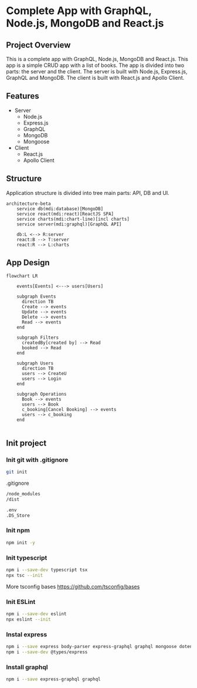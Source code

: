 # Complete App with GraphQL, Node.js, MongoDB and React.js

## Project Overview
This is a complete app with GraphQL, Node.js, MongoDB and React.js. This app is a simple CRUD app with a list of books. The app is divided into two parts: the server and the client. The server is built with Node.js, Express.js, GraphQL and MongoDB. The client is built with React.js and Apollo Client.

## Features
- Server
  - Node.js
  - Express.js
  - GraphQL
  - MongoDB
  - Mongoose
- Client
  - React.js
  - Apollo Client

## Structure
Application structure is divided into tree main parts: API, DB and UI. 

```mermaid
architecture-beta
    service db(mdi:database)[MongoDB]
    service react(mdi:react)[ReactJS SPA]
    service charts(mdi:chart-line)[incl charts]
    service server(mdi:graphql)[GraphQL API]

    db:L <--> R:server
    react:B --> T:server
    react:R --> L:charts
```

## App Design
```mermaid
flowchart LR

    events[Events] <---> users[Users]

    subgraph Events
      direction TB
      Create --> events
      Update --> events
      Delete --> events
      Read --> events
    end

    subgraph Filters
      createdBy[created by] --> Read
      booked --> Read
    end

    subgraph Users
      direction TB
      users --> CreateU
      users --> Login
    end

    subgraph Operations
      Book --> events
      users --> Book
      c_booking[Cancel Booking] --> events
      users --> c_booking
    end
    

```

## Init project
### Init git with .gitignore
```bash
git init
```
.gitignore
```bash
/node_modules
/dist

.env
.DS_Store
```
### Init npm
```bash
npm init -y
```
### Init typescript
```bash
npm i --save-dev typescript tsx
npx tsc --init
```
More tsconfig bases https://github.com/tsconfig/bases

### Init ESLint
```bash
npm i --save-dev eslint
npx eslint --init
``` 

### Instal express
```bash
npm i --save express body-parser express-graphql graphql mongoose dotenv
npm i --save-dev @types/express
``` 

### Install graphql
```bash
npm i --save express-graphql graphql
``` 